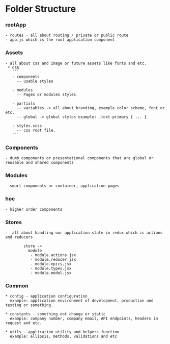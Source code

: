 # Folder Structure

### rootApp

    - routes - all about routing / private or public route
    - app.js which is the root application component

### Assets

    - all about css and image or future assets like fonts and etc.
     * CSS
       ```
       - components
         -- usable styles

       - modules
         -- Pages or modules styles

       - partials
         -- variables -> all about branding, example color scheme, font or etc.
         -- global -> global styles example: .text-primary { ... }

       - styles.scss
         -- css root file.
       ```

### Components

    - dumb components or presentational components that are global or reusable and shared components

### Modules

    - smart components or container, application pages

### hoc

    - higher order components

### Stores

    -  all about handling our application state in redux which is actions and reducers


```
        store ->
          module
           - module.actions.jsx
           - module.reducer.jsx
           - module.epics.jsx
           - module.types.jsx
           - module.model.jsx
```

### Common

    * config - application configuration
      example: application environment of development, production and testing or something.

    * constants - something not change or static
      example: company number, company email, API endpoints, headers in request and etc.

    * utils - application utility and helpers function
      example: ellipsis, methods, validations and etc
